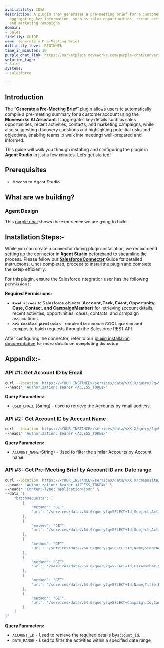 ```yaml
---
availability: IDEA
description: A plugin that generates a pre-meeting brief for a customer account by
  aggregating key information, such as sales opportunities, recent activities, contacts,
  and marketing campaigns.
domain:
- Sales
fidelity: GUIDE
name: Generate a Pre-Meeting Brief
difficulty_level: BEGINNER
time_in_minutes: 10
purple_chat_link: https://marketplace.moveworks.com/purple-chat?conversation=%7B%22messages%22%3A%5B%7B%22parts%22%3A%5B%7B%22richText%22%3A%22I+need+a+pre-meeting+brief.%22%7D%5D%2C%22role%22%3A%22user%22%7D%2C%7B%22parts%22%3A%5B%7B%22reasoningSteps%22%3A%5B%7B%22richText%22%3A%22%3Cp+xmlns%3D%5C%22http%3A%2F%2Fwww.w3.org%2F1999%2Fxhtml%5C%22%3EConnecting+to+%3Cb%3ESalesforce%3C%2Fb%3E+to+retrieve+your+accounts.%3C%2Fp%3E%22%2C%22status%22%3A%22success%22%7D%5D%7D%2C%7B%22richText%22%3A%22%3Cp+xmlns%3D%5C%22http%3A%2F%2Fwww.w3.org%2F1999%2Fxhtml%5C%22%3EOf+course.+Here+is+a+list+of+your+accounts.+Which+one+is+the+meeting+with%3F+Please+reply+with+the+number.%3C%2Fp%3E%3Col+xmlns%3D%5C%22http%3A%2F%2Fwww.w3.org%2F1999%2Fxhtml%5C%22%3E%3Cli%3EApex+Solutions%3C%2Fli%3E%3Cli%3EGlobal+Exports+Inc.%3C%2Fli%3E%3Cli%3EInnovatech+Builders%3C%2Fli%3E%3Cli%3ESummit+Financial%3C%2Fli%3E%3Cli%3EQuantum+industries%3C%2Fli%3E%3C%2Fol%3E%22%7D%5D%2C%22role%22%3A%22assistant%22%7D%2C%7B%22parts%22%3A%5B%7B%22richText%22%3A%221%22%7D%5D%2C%22role%22%3A%22user%22%7D%2C%7B%22parts%22%3A%5B%7B%22reasoningSteps%22%3A%5B%7B%22richText%22%3A%22%3Cp+xmlns%3D%5C%22http%3A%2F%2Fwww.w3.org%2F1999%2Fxhtml%5C%22%3ERetrieving+information+for+%3Cb%3EApex+Solutions%3C%2Fb%3E+from+Salesforce%3C%2Fp%3E%22%2C%22status%22%3A%22success%22%7D%2C%7B%22richText%22%3A%22%3Cp+xmlns%3D%5C%22http%3A%2F%2Fwww.w3.org%2F1999%2Fxhtml%5C%22%3ECompiling+brief%3C%2Fp%3E%22%2C%22status%22%3A%22success%22%7D%5D%7D%2C%7B%22richText%22%3A%22%3Cp+xmlns%3D%5C%22http%3A%2F%2Fwww.w3.org%2F1999%2Fxhtml%5C%22%3EHere+is+the+pre-meeting+brief+for+%3Cstrong%3EApex+Solutions%3C%2Fstrong%3E%3A%3C%2Fp%3E%3Cp+xmlns%3D%5C%22http%3A%2F%2Fwww.w3.org%2F1999%2Fxhtml%5C%22%3E%3Cstrong%3EOpen+Opportunities%3C%2Fstrong%3E%3C%2Fp%3E%3Cul+xmlns%3D%5C%22http%3A%2F%2Fwww.w3.org%2F1999%2Fxhtml%5C%22%3E%3Cli%3EName%3A+Project+Highlander+Expansion%3C%2Fli%3E%3Cli%3EStage%3A+Proposal%2FPrice+Quote%3C%2Fli%3E%3Cli%3EAmount%3A+%24150%2C000%3C%2Fli%3E%3Cli%3ELink%3A+%3Ca+href%3D%5C%22%23%5C%22%3ELink+to+opportunity%3C%2Fa%3E%3C%2Fli%3E%3C%2Ful%3E%3Cp+xmlns%3D%5C%22http%3A%2F%2Fwww.w3.org%2F1999%2Fxhtml%5C%22%3E%3Cstrong%3ERecent+Activity+%28Last+60+Days%29%3C%2Fstrong%3E%3C%2Fp%3E%3Cul+xmlns%3D%5C%22http%3A%2F%2Fwww.w3.org%2F1999%2Fxhtml%5C%22%3E%3Cli%3ECall+Log+%28July+28%2C+2025%29%3A+Discussed+Q4+implementation+timeline.%3C%2Fli%3E%3Cli%3EEmail+%28July+15%2C+2025%29%3A+Sent+over+initial+pricing+proposal.%3C%2Fli%3E%3Cli%3EMeeting+%28June+18%2C+2025%29%3A+Q3+Business+Review.%3C%2Fli%3E%3C%2Ful%3E%3Cp+xmlns%3D%5C%22http%3A%2F%2Fwww.w3.org%2F1999%2Fxhtml%5C%22%3E%3Cstrong%3EKey+Contacts%3C%2Fstrong%3E%3C%2Fp%3E%3Cul+xmlns%3D%5C%22http%3A%2F%2Fwww.w3.org%2F1999%2Fxhtml%5C%22%3E%3Cli%3EName%3A+Michael+Johnson%2C+VP+of+Operations%3C%2Fli%3E%3Cli%3EName%3A+Sarah+Davis%2C+Director+of+IT%3C%2Fli%3E%3C%2Ful%3E%3Cp+xmlns%3D%5C%22http%3A%2F%2Fwww.w3.org%2F1999%2Fxhtml%5C%22%3E%3Cstrong%3EOpen+Support+Cases%3C%2Fstrong%3E%3C%2Fp%3E%3Cul+xmlns%3D%5C%22http%3A%2F%2Fwww.w3.org%2F1999%2Fxhtml%5C%22%3E%3Cli%3ECase+%230018432%3A+Integration+question+regarding+API+limits.+Status%3A+Pending+Eng.%3C%2Fli%3E%3C%2Ful%3E%22%7D%2C%7B%22citations%22%3A%5B%7B%22citationTitle%22%3A%22Apex+Solutions%22%2C%22connectorName%22%3A%22salesforce%22%7D%2C%7B%22citationTitle%22%3A%22Project+Highlander+Expansion%22%2C%22connectorName%22%3A%22salesforce%22%7D%2C%7B%22citationTitle%22%3A%22Case+%230018432%22%2C%22connectorName%22%3A%22zendesk%22%7D%5D%7D%5D%2C%22role%22%3A%22assistant%22%7D%5D%7D
solution_tags:
- Sales
systems:
- salesforce

---
```

## **Introduction**

The “**Generate a Pre-Meeting Brief**” plugin allows users to automatically compile a pre-meeting summary for a customer account using the **Moveworks AI Assistant**. It aggregates key details such as sales opportunities, recent activities, contacts, and marketing campaigns, while also suggesting discovery questions and highlighting potential risks and objections, enabling teams to walk into meetings well-prepared and informed.

This guide will walk you through installing and configuring the plugin in **Agent Studio** in just a few minutes. Let’s get started!

## **Prerequisites**

- Access to Agent Studio

## **What are we building?**

### **Agent Design**

This [purple chat](https://marketplace.moveworks.com/purple-chat?conversation=%7B%22messages%22%3A%5B%7B%22parts%22%3A%5B%7B%22richText%22%3A%22%3Cp+xmlns%3D%5C%22http%3A%2F%2Fwww.w3.org%2F1999%2Fxhtml%5C%22%3EI+am+meeting+with+an+account+and+I+need+a+pre-meeting+brief.%3C%2Fp%3E%22%7D%5D%2C%22role%22%3A%22user%22%7D%2C%7B%22parts%22%3A%5B%7B%22reasoningSteps%22%3A%5B%7B%22richText%22%3A%22%3Cp+xmlns%3D%5C%22http%3A%2F%2Fwww.w3.org%2F1999%2Fxhtml%5C%22%3EConnecting+to+%3Cb%3ESalesforce%3C%2Fb%3E+to+retrieve+your+accounts.%3C%2Fp%3E%22%2C%22status%22%3A%22success%22%7D%5D%7D%2C%7B%22richText%22%3A%22%3Cp+xmlns%3D%5C%22http%3A%2F%2Fwww.w3.org%2F1999%2Fxhtml%5C%22%3EI+can+help+with+that.+Would+you+like+to+see+a+list+of+your+accounts%2C+or+search+for+an+account+by+name%3F%3C%2Fp%3E%22%7D%5D%2C%22role%22%3A%22assistant%22%7D%2C%7B%22parts%22%3A%5B%7B%22richText%22%3A%22My+Accounts%22%7D%5D%2C%22role%22%3A%22user%22%7D%2C%7B%22parts%22%3A%5B%7B%22richText%22%3A%22%3Cp+xmlns%3D%5C%22http%3A%2F%2Fwww.w3.org%2F1999%2Fxhtml%5C%22%3EHere+are+some+of+your+accounts.+Which+one+is+the+meeting+with%3F+Please+reply+with+the+number.%3C%2Fp%3E%3Col+xmlns%3D%5C%22http%3A%2F%2Fwww.w3.org%2F1999%2Fxhtml%5C%22%3E%3Cli%3EApex+Solutions%3C%2Fli%3E%3Cli%3EGlobal+Exports+Inc.%3C%2Fli%3E%3Cli%3EInnovatech+Builders%3C%2Fli%3E%3Cli%3ESummit+Financial%3C%2Fli%3E%3Cli%3EQuantum+industries%3C%2Fli%3E%3C%2Fol%3E%22%7D%5D%2C%22role%22%3A%22assistant%22%7D%2C%7B%22parts%22%3A%5B%7B%22richText%22%3A%221%22%7D%5D%2C%22role%22%3A%22user%22%7D%2C%7B%22parts%22%3A%5B%7B%22reasoningSteps%22%3A%5B%7B%22richText%22%3A%22%3Cp+xmlns%3D%5C%22http%3A%2F%2Fwww.w3.org%2F1999%2Fxhtml%5C%22%3ERetrieving+information+for+%3Cb%3EApex+Solutions%3C%2Fb%3E+from+Salesforce%3C%2Fp%3E%22%2C%22status%22%3A%22success%22%7D%2C%7B%22richText%22%3A%22%3Cp+xmlns%3D%5C%22http%3A%2F%2Fwww.w3.org%2F1999%2Fxhtml%5C%22%3ECompiling+brief%3C%2Fp%3E%22%2C%22status%22%3A%22success%22%7D%5D%7D%2C%7B%22richText%22%3A%22%3Cp%3EHere+is+the+pre-meeting+brief+for+%3Cstrong%3EApex+Solutions%3C%2Fstrong%3E%3A%3C%2Fp%3E%3Cp%3E%3Cstrong%3EOpen+Opportunities%3C%2Fstrong%3E%3C%2Fp%3E%3Cul%3E%3Cli%3E%3Cp%3EName%3A+Project+Highlander+Expansion%3C%2Fp%3E%3C%2Fli%3E%3Cli%3E%3Cp%3EStage%3A+Proposal%2FPrice+Quote%3C%2Fp%3E%3C%2Fli%3E%3Cli%3E%3Cp%3EAmount%3A+%24150%2C000%3C%2Fp%3E%3C%2Fli%3E%3C%2Ful%3E%3Cp%3E%3Cstrong%3ERecent+Activity+%28Last+60+Days%29%3C%2Fstrong%3E%3C%2Fp%3E%3Cul%3E%3Cli%3E%3Cp%3ECall+Log+%28July+28%2C+2025%29%3A+Discussed+Q4+implementation+timeline.%3C%2Fp%3E%3C%2Fli%3E%3Cli%3E%3Cp%3EEmail+%28July+15%2C+2025%29%3A+Sent+over+initial+pricing+proposal.%3C%2Fp%3E%3C%2Fli%3E%3Cli%3E%3Cp%3EMeeting+%28June+18%2C+2025%29%3A+Q3+Business+Review.%3C%2Fp%3E%3C%2Fli%3E%3C%2Ful%3E%3Cp%3E%3Cstrong%3EKey+Contacts%3C%2Fstrong%3E%3C%2Fp%3E%3Cul%3E%3Cli%3E%3Cp%3EName%3A+Michael+Johnson%2C+VP+of+Operations%3C%2Fp%3E%3C%2Fli%3E%3Cli%3E%3Cp%3EName%3A+Sarah+Davis%2C+Director+of+IT%3C%2Fp%3E%3C%2Fli%3E%3C%2Ful%3E%3Cp%3E%3Cstrong%3EMarketing+Engagement%3C%2Fstrong%3E%3C%2Fp%3E%3Cul%3E%3Cli%3E%3Cp%3EAttended+%5C%22Future+of+AI+in+Business%5C%22+webinar+%28Oct+2024%29%3C%2Fp%3E%3C%2Fli%3E%3Cli%3E%3Cp%3EDownloaded+%5C%22Maximizing+CRM+Efficiency%5C%22+whitepaper+%28Sep+2024%29%3C%2Fp%3E%3C%2Fli%3E%3Cli%3E%3Cp%3EMember+of+%5C%22Enterprise+Solutions+Newsletter%5C%22+campaign%3C%2Fp%3E%3C%2Fli%3E%3C%2Ful%3E%3Cp%3E%3Cstrong%3EOpen+Support+Cases%3C%2Fstrong%3E%3C%2Fp%3E%3Cul%3E%3Cli%3E%3Cp%3ECase+%230018432%3A+Integration+question+regarding+API+limits.+Status%3A+Pending+Eng.%3C%2Fp%3E%3C%2Fli%3E%3C%2Ful%3E%22%7D%2C%7B%22citations%22%3A%5B%7B%22citationTitle%22%3A%22Apex+Solutions%22%2C%22connectorName%22%3A%22salesforce%22%7D%2C%7B%22citationTitle%22%3A%22Project+Highlander+Expansion%22%2C%22connectorName%22%3A%22salesforce%22%7D%5D%7D%5D%2C%22role%22%3A%22assistant%22%7D%5D%7D) shows the experience we are going to build.

## **Installation Steps:-**

While you can create a connector during plugin installation, we recommend setting up the connector in **Agent Studio** beforehand to streamline the process. Please follow our [**Salesforce Connector**](https://marketplace.moveworks.com/connectors/salesforce?hist=home%2Cplgn.salesforce-create-campaign-inside-account%2Cbrws#how-to-implement) Guide for detailed instructions. Once completed, proceed to install the plugin and complete the setup efficiently.

For this plugin, ensure the Salesforce integration user has the following permissions:

**Required Permissions:**

- **`Read access`** to Salesforce objects (**Account, Task, Event, Opportunity, Case, Contact, and CampaignMember**) for retrieving account details, recent activities, opportunities, cases, contacts, and campaign associations.
- **`API Enabled permission`**  – required to execute SOQL queries and composite batch requests through the Salesforce REST API.

After configuring the connector, refer to our [plugin installation documentation](https://help.moveworks.com/docs/ai-agent-marketplace-installation) for more details on completing the setup

## **Appendix:-**

### **API #1 : Get Account ID by Email**

```bash
curl --location 'https://<YOUR_INSTANCE>/services/data/vXX.X/query/?q=SELECT+Id%2CName%2CAccountNumber%2CAccountSource%2CType%2CWebsite%2COwner.Name%2CIndustry%2CNumberOfEmployees%2CPhone+FROM+Account+WHERE+Owner.Email%3D%27{{USER_EMAIL}}%27+ORDER+BY+CreatedDate+DESC+LIMIT%2050' \
--header 'Authorization: Bearer <ACCESS_TOKEN>'
```

**Query Parameters:**

- `USER_EMAIL` (String) - used to retrieve the Accounts by email address.

### **API #2 : Get Account ID by Account Name**

```bash
curl --location 'https://<YOUR_INSTANCE>/services/data/vXX.X/query/?q=SELECT+Id%2CName%2CAccountNumber%2CAccountSource%2CType%2CWebsite%2COwner.Name%2CIndustry%2CNumberOfEmployees%2CPhone+FROM+Account+WHERE+Name+LIKE+%27%{{ACCOUNT_NAME}}%%27+ORDER+BY+CreatedDate+DESC' \
--header 'Authorization: Bearer <ACCESS_TOKEN>'
```

**Query Parameters:**

- `ACCOUNT_NAME` (String) - Used to filter the similar Accounts by Account name.

### **API #3 : Get Pre-Meeting Brief by Account ID and Date range**

```bash
curl --location 'https://<YOUR_INSTANCE>/services/data/vXX.X/composite/batch' \
--header 'Authorization: Bearer <ACCESS_TOKEN>' \
--header 'Content-Type: application/json' \
--data '{
    "batchRequests": [
        {
            "method": "GET",
            "url": "/services/data/v64.0/query?q=SELECT+Id,Subject,ActivityDate,Status,Description,CallType,CallDurationInSeconds,Priority,TaskSubtype,Owner.Name,Who.Name,WhatId,What.Name+FROM+Task+WHERE+WhatId='\''{{ACCOUNT_ID}}'\''+AND+ActivityDate=LAST_N_DAYS:{{DATE_RANGE}}"
        },
        {
            "method": "GET",
            "url": "/services/data/v64.0/query?q=SELECT+Id,Subject,ActivityDate,DurationInMinutes,Description,Owner.Name,Who.Name,WhatId,What.Name+FROM+Event+WHERE+WhatId='\''{{ACCOUNT_ID}}'\''+AND+ActivityDate=LAST_N_DAYS:{{DATE_RANGE}}"
        },
        {
            "method": "GET",
            "url": "/services/data/v64.0/query?q=SELECT+Id,Name,StageName,Amount+FROM+Opportunity+WHERE+AccountId='\''{{ACCOUNT_ID}}'\''+AND+IsClosed=false"
        },
        {
            "method": "GET",
            "url": "/services/data/v64.0/query?q=SELECT+Id,CaseNumber,Subject,Status+FROM+Case+WHERE+AccountId='\''{{ACCOUNT_ID}}'\''+AND+IsClosed=false"
        },
        {
            "method": "GET",
            "url": "/services/data/v64.0/query?q=SELECT+Id,Name,Title,Email,Phone+FROM+Contact+WHERE+AccountId='\''{{ACCOUNT_ID}}'\''"
        },
        {
            "method": "GET",
            "url": "/services/data/v64.0/query?q=SELECT+Campaign.Id,Campaign.Name,Campaign.Status+FROM+CampaignMember+WHERE+Contact.AccountId='\''{{ACCOUNT_ID}}'\''"
        }
    ]
}'
```

**Query Parameters:**

- `ACCOUNT_ID` - Used to retrieve the required details by`account_id`.
- `DATE_RANGE` - Used to filter the activities within a specified date range